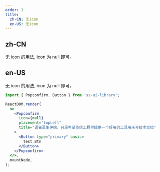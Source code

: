 ```yaml
---
order: 1
title:
  zh-CN: 无icon
  en-US: 无icon
---
```


## zh-CN

无 icon 的用法, icon 为 null 即可。

## en-US

无 icon 的用法, icon 为 null 即可。

```jsx
import { Popconfirm, Button } from 'ss-ui-library';

ReactDOM.render(
  <>
    <Popconfirm
      icon={null}
      placement="topLeft"
      title="语雀诞生伊始，只是希望能给工程师提供一个好用的工具用来写技术文档"
    >
      <Button type="primary" basic>
        test Btn
      </Button>
    </Popconfirm>
  </>,
  mountNode,
);
```
